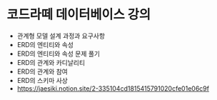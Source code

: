 # 코드라떼 데이터베이스 강의

- 관계형 모델 설계 과정과 요구사항
- ERD의 엔티티와 속성
- ERD의 엔티티와 속성 문제 풀기
- ERD의 관계와 카디날리티
- ERD의 관계와 참여
- ERD의 스키마 사상
- https://jaesiki.notion.site/2-335104cd1815415791020cfe01e06c9f